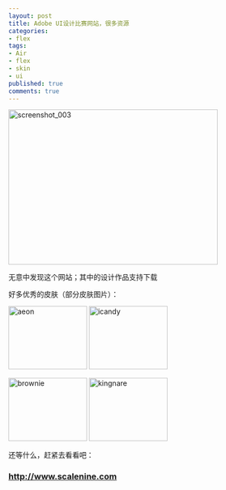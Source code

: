 ```yaml
---
layout: post
title: Adobe UI设计比赛网站，很多资源
categories:
- flex
tags:
- Air
- flex
- skin
- ui
published: true
comments: true
---
```

<p><img class="alignnone size-full wp-image-370" title="screenshot_003" src="http://www.fireyang.com/blog/wp-content/uploads/2009/03/screenshot_003.png" alt="screenshot_003" width="413" height="307" /></p>

<p>无意中发现这个网站；其中的设计作品支持下载</p>

<p>好多优秀的皮肤（部分皮肤图片）：</p>

<p><img class="alignnone size-full wp-image-371" title="aeon" src="http://www.fireyang.com/blog/wp-content/uploads/2009/03/aeon.jpg" alt="aeon" width="155" height="125" /> <img class="alignnone size-full wp-image-373" title="icandy" src="http://www.fireyang.com/blog/wp-content/uploads/2009/03/icandy.jpg" alt="icandy" width="155" height="125" /></p>

<p><img class="alignnone size-full wp-image-372" title="brownie" src="http://www.fireyang.com/blog/wp-content/uploads/2009/03/brownie.jpg" alt="brownie" width="155" height="125" /> <img class="alignnone size-full wp-image-374" title="kingnare" src="http://www.fireyang.com/blog/wp-content/uploads/2009/03/kingnare.jpg" alt="kingnare" width="155" height="125" /></p>

<p>还等什么，赶紧去看看吧：
<h3><a href="http://www.scalenine.com" target="_blank"><strong>http://www.scalenine.com</strong></a></h3></p>
